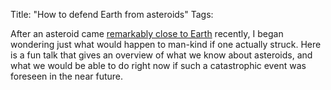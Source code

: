 Title: "How to defend Earth from asteroids"
Tags:

After an asteroid came [remarkably close to Earth](/2011/11/an-asteroid-closeup/) recently, I began wondering just what would happen to man-kind if
one actually struck. Here is a fun talk that gives an
overview of what we know about asteroids, and what we would be able to do
right now if such a catastrophic event was foreseen in the near future.


